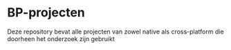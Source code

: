 # BP-projecten
 Deze repository bevat alle projecten van zowel native als cross-platform die doorheen het onderzoek zijn gebruikt
